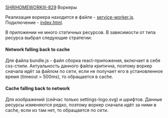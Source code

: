 [SHRIHOMEWORKIII-829](https://tracker.yandex.ru/SHRIHOMEWORKIII-829) Воркеры

Реализация воркера находится в файле - [service-worker.js](dist/service-worker.js). Подключение - [index.html](dist/index.html).

В приложении не много статичных ресурсов. В зависимости от типа ресурса выбрал следующие стратегии:

#### Network falling back to cache

Для файла bundle.js - файл сборка react-приложения, включает в себя css-стили. Актуальность данного файла критична, поэтому воркер сначала идёт за файлом по сети, если не получает его в установленное время (timeout = 500ms), то обращается в cache.

#### Cache falling back to network
Для изображений (сейчас только settings-logo.svg) и шрифтов. Данные ресурсы изменяются редко, поэтому воркер сначала идёт за ними в cache, если из там нет, то обращается по сети.
